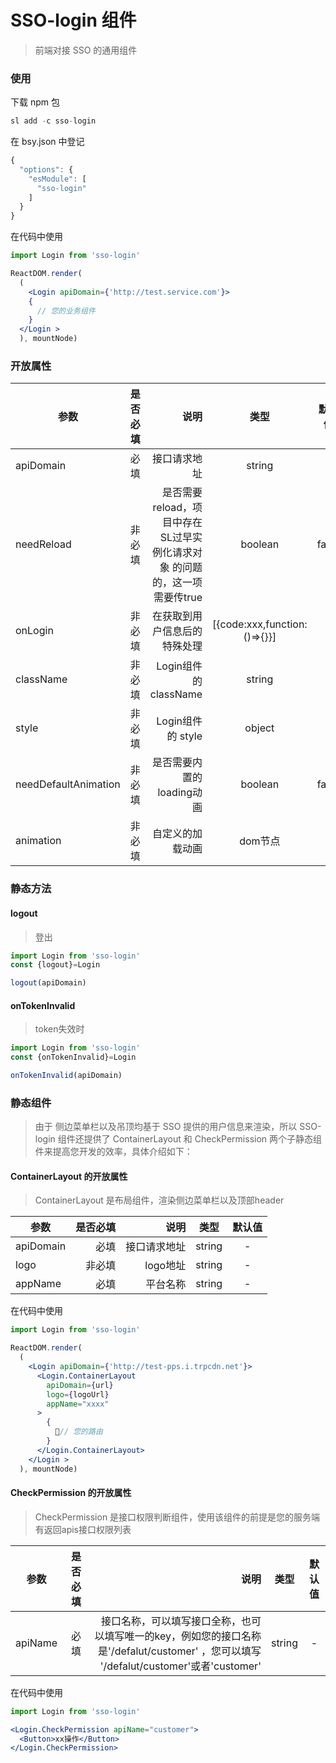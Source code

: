 # SSO-login 组件
> 前端对接 SSO 的通用组件

### 使用

下载 npm 包
```jsx
sl add -c sso-login
```

在 bsy.json 中登记
```jsx
{
  "options": {
    "esModule": [
      "sso-login"
    ]
  }
}
```

在代码中使用
```jsx
import Login from 'sso-login'

ReactDOM.render(
  (
    <Login apiDomain={'http://test.service.com'}>
    {
      // 您的业务组件
    }
  </Login >
  ), mountNode)
```

### 开放属性

| 参数        | 是否必填   | 说明    |  类型  |  默认值
| --------   | ----------:| -----:   | :----: |  :----: |
| apiDomain   | 必填     | 接口请求地址      |   string    | -
| needReload | 非必填| 是否需要reload，项目中存在 SL过早实例化请求对象 的问题的，这一项需要传true      |   boolean    | false
| onLogin    | 非必填|   在获取到用户信息后的特殊处理    |   [{code:xxx,function:()=>{}}]    | -
| className    | 非必填|   Login组件 的 className    |   string    | -
| style    | 非必填|   Login组件 的 style    |   object    | -
| needDefaultAnimation | 非必填   |   是否需要内置的loading动画    |   boolean    | false
| animation    | 非必填|   自定义的加载动画    |   dom节点    | -

### 静态方法

#### logout
> 登出
```jsx
import Login from 'sso-login'
const {logout}=Login

logout(apiDomain)
```

#### onTokenInvalid
> token失效时
```jsx
import Login from 'sso-login'
const {onTokenInvalid}=Login

onTokenInvalid(apiDomain)
```

### 静态组件
> 由于 侧边菜单栏以及吊顶均基于 SSO 提供的用户信息来渲染，所以 SSO-login 组件还提供了 ContainerLayout 和 CheckPermission 两个子静态组件来提高您开发的效率，具体介绍如下：

#### ContainerLayout 的开放属性
> ContainerLayout 是布局组件，渲染侧边菜单栏以及顶部header

| 参数        | 是否必填   | 说明    |  类型  |  默认值
| --------   | ----------:| -----:   | :----: |  :----: |
| apiDomain   | 必填     | 接口请求地址      |   string    | -
| logo | 非必填| logo地址      |   string    | -
| appName    | 必填|   平台名称     |   string    | -

在代码中使用
```jsx
import Login from 'sso-login'

ReactDOM.render(
  (
    <Login apiDomain={'http://test-pps.i.trpcdn.net'}>
      <Login.ContainerLayout
        apiDomain={url}
        logo={logoUrl}
        appName="xxxx"
      >
        {
          // 您的路由
        }
      </Login.ContainerLayout>
    </Login >
  ), mountNode)

```

#### CheckPermission 的开放属性
> CheckPermission 是接口权限判断组件，使用该组件的前提是您的服务端有返回apis接口权限列表

| 参数        | 是否必填   | 说明    |  类型  |  默认值
| --------   | ----------:| -----:   | :----: |  :----: |
| apiName   | 必填     | 接口名称，可以填写接口全称，也可以填写唯一的key，例如您的接口名称是'/defalut/customer' ，您可以填写 '/defalut/customer'或者'customer'|   string    | -

在代码中使用
```jsx
import Login from 'sso-login'

<Login.CheckPermission apiName="customer">
  <Button>xx操作</Button>
</Login.CheckPermission>
```
